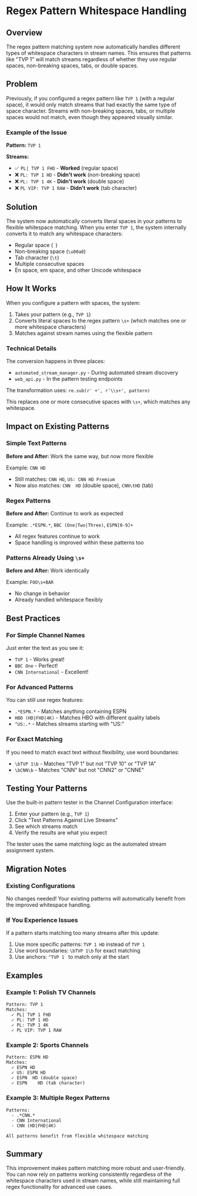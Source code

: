 # Regex Pattern Whitespace Handling

## Overview

The regex pattern matching system now automatically handles different types of whitespace characters in stream names. This ensures that patterns like "TVP 1" will match streams regardless of whether they use regular spaces, non-breaking spaces, tabs, or double spaces.

## Problem

Previously, if you configured a regex pattern like `TVP 1` (with a regular space), it would only match streams that had exactly the same type of space character. Streams with non-breaking spaces, tabs, or multiple spaces would not match, even though they appeared visually similar.

### Example of the Issue

**Pattern:** `TVP 1`

**Streams:**
- ✅ `PL| TVP 1 FHD` - **Worked** (regular space)
- ❌ `PL: TVP 1 HD` - **Didn't work** (non-breaking space)
- ❌ `PL: TVP 1 4K` - **Didn't work** (double space)
- ❌ `PL VIP: TVP 1 RAW` - **Didn't work** (tab character)

## Solution

The system now automatically converts literal spaces in your patterns to flexible whitespace matching. When you enter `TVP 1`, the system internally converts it to match any whitespace characters:

- Regular space (` `)
- Non-breaking space (`\u00a0`)
- Tab character (`\t`)
- Multiple consecutive spaces
- En space, em space, and other Unicode whitespace

## How It Works

When you configure a pattern with spaces, the system:

1. Takes your pattern (e.g., `TVP 1`)
2. Converts literal spaces to the regex pattern `\s+` (which matches one or more whitespace characters)
3. Matches against stream names using the flexible pattern

### Technical Details

The conversion happens in three places:
- `automated_stream_manager.py` - During automated stream discovery
- `web_api.py` - In the pattern testing endpoints

The transformation uses: `re.sub(r' +', r'\\s+', pattern)`

This replaces one or more consecutive spaces with `\s+`, which matches any whitespace.

## Impact on Existing Patterns

### Simple Text Patterns
**Before and After:** Work the same way, but now more flexible

Example: `CNN HD`
- Still matches: `CNN HD`, `US: CNN HD Premium`
- Now also matches: `CNN  HD` (double space), `CNN\tHD` (tab)

### Regex Patterns
**Before and After:** Continue to work as expected

Example: `.*ESPN.*`, `BBC (One|Two|Three)`, `ESPN[0-9]+`
- All regex features continue to work
- Space handling is improved within these patterns too

### Patterns Already Using `\s+`
**Before and After:** Work identically

Example: `FOO\s+BAR`
- No change in behavior
- Already handled whitespace flexibly

## Best Practices

### For Simple Channel Names
Just enter the text as you see it:
- `TVP 1` - Works great!
- `BBC One` - Perfect!
- `CNN International` - Excellent!

### For Advanced Patterns
You can still use regex features:
- `.*ESPN.*` - Matches anything containing ESPN
- `HBO (HD|FHD|4K)` - Matches HBO with different quality labels
- `^US:.*` - Matches streams starting with "US:"

### For Exact Matching
If you need to match exact text without flexibility, use word boundaries:
- `\bTVP 1\b` - Matches "TVP 1" but not "TVP 10" or "TVP 1A"
- `\bCNN\b` - Matches "CNN" but not "CNN2" or "CNNE"

## Testing Your Patterns

Use the built-in pattern tester in the Channel Configuration interface:

1. Enter your pattern (e.g., `TVP 1`)
2. Click "Test Patterns Against Live Streams"
3. See which streams match
4. Verify the results are what you expect

The tester uses the same matching logic as the automated stream assignment system.

## Migration Notes

### Existing Configurations
No changes needed! Your existing patterns will automatically benefit from the improved whitespace handling.

### If You Experience Issues
If a pattern starts matching too many streams after this update:

1. Use more specific patterns: `TVP 1 HD` instead of `TVP 1`
2. Use word boundaries: `\bTVP 1\b` for exact matching
3. Use anchors: `^TVP 1 ` to match only at the start

## Examples

### Example 1: Polish TV Channels
```
Pattern: TVP 1
Matches:
  ✓ PL| TVP 1 FHD
  ✓ PL: TVP 1 HD  
  ✓ PL: TVP 1 4K
  ✓ PL VIP: TVP 1 RAW
```

### Example 2: Sports Channels
```
Pattern: ESPN HD
Matches:
  ✓ ESPN HD
  ✓ US: ESPN HD
  ✓ ESPN  HD (double space)
  ✓ ESPN	HD (tab character)
```

### Example 3: Multiple Regex Patterns
```
Patterns: 
  - .*CNN.*
  - CNN International
  - CNN (HD|FHD|4K)

All patterns benefit from flexible whitespace matching
```

## Summary

This improvement makes pattern matching more robust and user-friendly. You can now rely on patterns working consistently regardless of the whitespace characters used in stream names, while still maintaining full regex functionality for advanced use cases.

